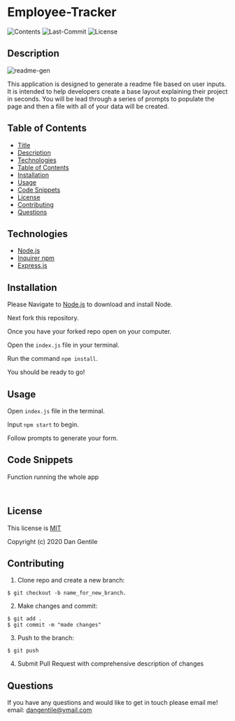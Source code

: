 # Employee-Tracker

![Contents](https://img.shields.io/github/languages/top/dan-gentile/employee-tracker)
![Last-Commit](https://img.shields.io/github/last-commit/dan-gentile/employee-tracker)
![License](https://img.shields.io/github/license/dan-gentile/employee-tracker)

## Description 

![readme-gen](https://user-images.githubusercontent.com/68626350/94948032-80a60680-0493-11eb-8ca9-021f2f786092.gif)


This application is designed to generate a readme file based on user inputs. It is intended to help developers create a base layout explaining their project in seconds. You will be lead through a series of prompts to populate the page and then a file with all of your data will be created. 

## Table of Contents

- [Title](#title)
- [Description](#description)
- [Technologies](#technologies)
- [Table of Contents](#table-of-contents)
- [Installation](#installation)
- [Usage](#usage)
- [Code Snippets](#code-snippets)
- [License](#license)
- [Contributing](#contributing)
- [Questions](#questions)

## Technologies 

- [Node.js](https://nodejs.org/en/)
- [Inquirer npm](https://www.npmjs.com/package/inquirer)
- [Express.js](https://expressjs.com/)

## Installation 

Please Navigate to [Node.js](https://nodejs.org/en/) to download and install Node.

Next fork this repository. 

Once you have your forked repo open on your computer. 

Open the `index.js` file in your terminal.

Run the command `npm install`.

You should be ready to go! 

## Usage


Open `index.js` file in the terminal. 

Input `npm start` to begin. 

Follow prompts to generate your form. 

## Code Snippets

Function running the whole app
~~~


~~~


## License 

This license is [MIT](https://github.com/dan-gentile/employee-tracker/blob/master/LICENSE)

Copyright (c) 2020 Dan Gentile 

## Contributing 


1. Clone repo and create a new branch: 
~~~
$ git checkout -b name_for_new_branch.
~~~
2. Make changes and commit: 
~~~
$ git add . 
$ git commit -m "made changes"
~~~
3. Push to the branch:
~~~
$ git push
~~~
4. Submit Pull Request with comprehensive description of changes

## Questions 

If you have any questions and would like to get in touch please email me! 
email: dangentile@ymail.com